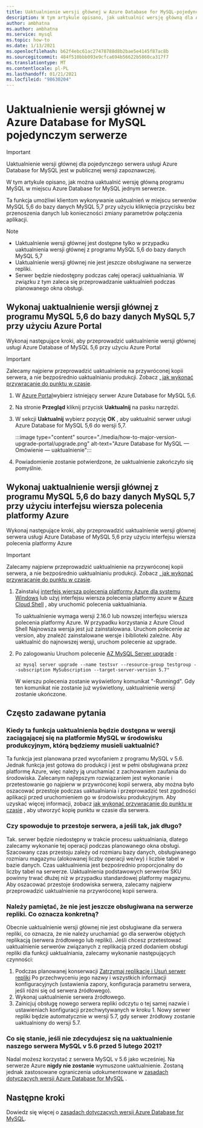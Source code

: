 ```yaml
---
title: Uaktualnienie wersji głównej w Azure Database for MySQL-pojedynczym serwerze
description: W tym artykule opisano, jak uaktualnić wersję główną dla Azure Database for MySQL-pojedynczego serwera
author: ambhatna
ms.author: ambhatna
ms.service: mysql
ms.topic: how-to
ms.date: 1/13/2021
ms.openlocfilehash: b62f4ebc61ac27478788d8b2bae5e4145f87ac8b
ms.sourcegitcommit: 484f510bbb093e9cfca694b56622b5860ca317f7
ms.translationtype: MT
ms.contentlocale: pl-PL
ms.lasthandoff: 01/21/2021
ms.locfileid: "98630204"
---
```

# <a name="major-version-upgrade-in-azure-database-for-mysql-single-server"></a>Uaktualnienie wersji głównej w Azure Database for MySQL pojedynczym serwerze

> [!IMPORTANT]
> Uaktualnienie wersji głównej dla pojedynczego serwera usługi Azure Database for MySQL jest w publicznej wersji zapoznawczej.

W tym artykule opisano, jak można uaktualnić wersję główną programu MySQL w miejscu Azure Database for MySQL jednym serwerze.

Ta funkcja umożliwi klientom wykonywanie uaktualnień w miejscu serwerów MySQL 5,6 do bazy danych MySQL 5,7 przy użyciu kliknięcia przycisku bez przenoszenia danych lub konieczności zmiany parametrów połączenia aplikacji.

> [!Note]
> * Uaktualnienie wersji głównej jest dostępne tylko w przypadku uaktualnienia wersji głównej z programu MySQL 5,6 do bazy danych MySQL 5,7<br>
> * Uaktualnienie wersji głównej nie jest jeszcze obsługiwane na serwerze repliki.
> * Serwer będzie niedostępny podczas całej operacji uaktualniania. W związku z tym zaleca się przeprowadzanie uaktualnień podczas planowanego okna obsługi.

## <a name="perform-major-version-upgrade-from-mysql-56-to-mysql-57-using-azure-portal"></a>Wykonaj uaktualnienie wersji głównej z programu MySQL 5,6 do bazy danych MySQL 5,7 przy użyciu Azure Portal

Wykonaj następujące kroki, aby przeprowadzić uaktualnienie wersji głównej usługi Azure Database of MySQL 5,6 przy użyciu Azure Portal

> [!IMPORTANT]
> Zalecamy najpierw przeprowadzić uaktualnienie na przywróconej kopii serwera, a nie bezpośrednio uaktualnianiu produkcji. Zobacz [, jak wykonać przywracanie do punktu w czasie](howto-restore-server-portal.md#point-in-time-restore).

1. W [Azure Portal](https://portal.azure.com/)wybierz istniejący serwer Azure Database for MySQL 5,6.

2. Na stronie **Przegląd** kliknij przycisk **Uaktualnij** na pasku narzędzi.

3. W sekcji **Uaktualnij** wybierz pozycję **OK** , aby uaktualnić serwer usługi Azure Database for MySQL 5,6 do wersji 5,7.

   :::image type="content" source="./media/how-to-major-version-upgrade-portal/upgrade.png" alt-text="Azure Database for MySQL — Omówienie — uaktualnienie":::

4. Powiadomienie zostanie potwierdzone, że uaktualnienie zakończyło się pomyślnie.


## <a name="perform-major-version-upgrade-from-mysql-56-to-mysql-57-using-azure-cli"></a>Wykonaj uaktualnienie wersji głównej z programu MySQL 5,6 do bazy danych MySQL 5,7 przy użyciu interfejsu wiersza polecenia platformy Azure

Wykonaj następujące kroki, aby przeprowadzić uaktualnienie wersji głównej serwera usługi Azure Database of MySQL 5,6 przy użyciu interfejsu wiersza polecenia platformy Azure

> [!IMPORTANT]
> Zalecamy najpierw przeprowadzić uaktualnienie na przywróconej kopii serwera, a nie bezpośrednio uaktualnianiu produkcji. Zobacz [, jak wykonać przywracanie do punktu w czasie](howto-restore-server-cli.md#server-point-in-time-restore).

1. Zainstaluj [interfejs wiersza polecenia platformy Azure dla systemu Windows](/cli/azure/install-azure-cli) lub użyj interfejsu wiersza polecenia platformy azure w [Azure Cloud Shell](../cloud-shell/overview.md) , aby uruchomić polecenia uaktualniania. 
 
   To uaktualnienie wymaga wersji 2.16.0 lub nowszej interfejsu wiersza polecenia platformy Azure. W przypadku korzystania z Azure Cloud Shell Najnowsza wersja jest już zainstalowana. Uruchom polecenie az version, aby znaleźć zainstalowane wersje i biblioteki zależne. Aby uaktualnić do najnowszej wersji, uruchom polecenie az upgrade.

2. Po zalogowaniu Uruchom polecenie [AZ MySQL Server upgrade](https://docs.microsoft.com/cli/azure/mysql/server?view=azure-cli-latest#az_mysql_server_upgrade&preserve-view=true) :
    
   ```azurecli
   az mysql server upgrade --name testsvr --resource-group testgroup --subscription MySubscription --target-server-version 5.7"
   ```
   
   W wierszu polecenia zostanie wyświetlony komunikat "-Runningd". Gdy ten komunikat nie zostanie już wyświetlony, uaktualnienie wersji zostanie ukończone.

## <a name="frequently-asked-questions"></a>Często zadawane pytania

### <a name="when-will-this-upgrade-feature-be-ga-as-we-have-mysql-v56-in-our-production-environment-that-we-need-to-upgrade"></a>Kiedy ta funkcja uaktualnienia będzie dostępna w wersji zaciągającej się na platformie MySQL w środowisku produkcyjnym, którą będziemy musieli uaktualnić?

Ta funkcja jest planowana przed wycofaniem z programu MySQL v 5.6. Jednak funkcja jest gotowa do produkcji i jest w pełni obsługiwana przez platformę Azure, więc należy ją uruchamiać z zachowaniem zaufania do środowiska. Zalecanym najlepszym rozwiązaniem jest wykonanie i przetestowanie go najpierw w przywróconej kopii serwera, aby można było oszacować przestoje podczas uaktualniania i przeprowadzić test zgodności aplikacji przed uruchomieniem go w środowisku produkcyjnym. Aby uzyskać więcej informacji, zobacz [jak wykonać przywracanie do punktu w czasie](howto-restore-server-portal.md#point-in-time-restore) , aby utworzyć kopię punktu w czasie dla serwera. 

### <a name="will-this-cause-downtime-of-the-server-and-if-so-how-long"></a>Czy spowoduje to przestoje serwera, a jeśli tak, jak długo?

Tak. serwer będzie niedostępny w trakcie procesu uaktualniania, dlatego zalecamy wykonanie tej operacji podczas planowanego okna obsługi. Szacowany czas przestoju zależy od rozmiaru bazy danych, obsługiwanego rozmiaru magazynu (alokowanej liczby operacji we/wy) i liczbie tabel w bazie danych. Czas uaktualnienia jest bezpośrednio proporcjonalny do liczby tabel na serwerze. Uaktualnienia podstawowych serwerów SKU powinny trwać dłużej niż w przypadku standardowej platformy magazynu. Aby oszacować przestoje środowiska serwera, zalecamy najpierw przeprowadzić uaktualnienie na przywróconej kopii serwera.  

### <a name="it-is-noted-that-it-is-not-supported-on-replica-server-yet-what-does-that-mean-concrete"></a>Należy pamiętać, że nie jest jeszcze obsługiwana na serwerze repliki. Co oznacza konkretną?

Obecnie uaktualnienie wersji głównej nie jest obsługiwane dla serwera repliki, co oznacza, że nie należy uruchamiać go dla serwerów objętych replikacją (serwera źródłowego lub repliki). Jeśli chcesz przetestować uaktualnienie serwerów związanych z replikacją przed dodaniem obsługi repliki dla funkcji uaktualniania, zalecamy wykonanie następujących czynności:

1. Podczas planowanej konserwacji [Zatrzymaj replikację i Usuń serwer repliki](howto-read-replicas-portal.md) Po przechwyceniu jego nazwy i wszystkich informacji konfiguracyjnych (ustawienia zapory, konfiguracja parametru serwera, jeśli różni się od serwera źródłowego).
2. Wykonaj uaktualnienie serwera źródłowego.
3. Zainicjuj obsługę nowego serwera repliki odczytu o tej samej nazwie i ustawieniach konfiguracji przechwytywanych w kroku 1. Nowy serwer repliki będzie automatycznie w wersji 5.7, gdy serwer źródłowy zostanie uaktualniony do wersji 5.7.

### <a name="what-will-happen-if-we-do-not-choose-to-upgrade-our-mysql-v56-server-before-february-5-2021"></a>Co się stanie, jeśli nie zdecydujesz się na uaktualnienie naszego serwera MySQL v 5.6 przed 5 lutego 2021?

Nadal możesz korzystać z serwera MySQL v 5.6 jako wcześniej. Na serwerze Azure **nigdy nie zostanie** wymuszone uaktualnienie. Zostaną jednak zastosowane ograniczenia udokumentowane w [zasadach dotyczących wersji Azure Database for MySQL](concepts-version-policy.md) .

## <a name="next-steps"></a>Następne kroki

Dowiedz się więcej o [zasadach dotyczących wersji Azure Database for MySQL](concepts-version-policy.md).
